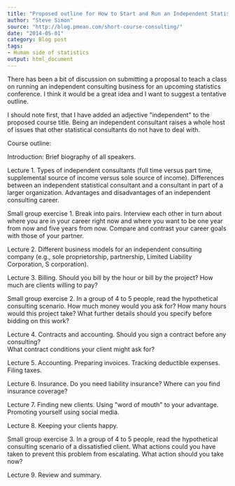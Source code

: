 ```yaml
---
title: "Proposed outline for How to Start and Run an Independent Statistical Consulting Business"
author: "Steve Simon"
source: "http://blog.pmean.com/short-course-consulting/"
date: "2014-05-01"
category: Blog post
tags:
- Human side of statistics
output: html_document
---
```


There has been a bit of discussion on submitting a proposal to teach a
class on running an independent consulting business for an upcoming
statistics conference. I think it would be a great idea and I want to
suggest a tentative outline.

<!---More--->

I should note first, that I have added an adjective "independent" to the
proposed course title. Being an independent consultant raises a whole
host of issues that other statistical consultants do not have to deal
with.

Course outline:

Introduction: Brief biography of all speakers.

Lecture 1. Types of independent consultants (full time versus part time,
supplemental source of income versus sole source of income). Differences
between an independent statistical consultant and a consultant in part
of a larger organization. Advantages and disadvantages of an independent
consulting career.

Small group exercise 1. Break into pairs. Interview each other in turn
about where you are in your career right now and where you want to be
one year from now and five years from now. Compare and contrast your
career goals with those of your partner.

Lecture 2. Different business models for an independent consulting
company (e.g., sole proprietorship, partnership, Limited Liability
Corporation, S corporation).

Lecture 3. Billing. Should you bill by the hour or bill by the project?
How much are clients willing to pay?

Small group exercise 2. In a group of 4 to 5 people, read the
hypothetical consulting scenario. How much money would you ask for? How
many hours would this project take? What further details should you
specify before bidding on this work?

Lecture 4. Contracts and accounting. Should you sign a contract before
any consulting?\
What contract conditions your client might ask for?

Lecture 5. Accounting. Preparing invoices. Tracking deductible expenses.
Filing taxes.

Lecture 6. Insurance. Do you need liability insurance? Where can you
find insurance coverage?

Lecture 7. Finding new clients. Using "word of mouth" to your advantage.
Promoting yourself using social media.

Lecture 8. Keeping your clients happy.

Small group exercise 3. In a group of 4 to 5 people, read the
hypothetical consulting scenario of a dissatisfied client. What actions
could you have taken to prevent this problem from escalating. What
action should you take now?

Lecture 9. Review and summary.


